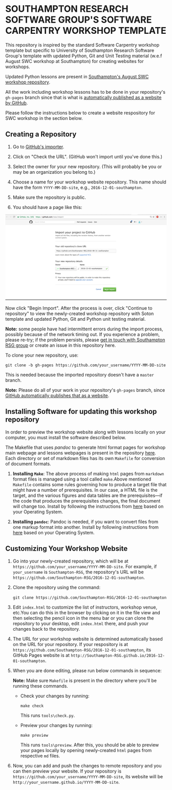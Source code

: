 # SOUTHAMPTON RESEARCH SOFTWARE GROUP'S SOFTWARE CARPENTRY WORKSHOP TEMPLATE

This repository is inspired by the standard Software Carpentry workshop template but specific to University of Southampton Research Software Group's template with updated Python, Git and Unit Testing material (w.e.f August SWC workshop at Southampton) for creating websites for workshops.

Updated Python lessons are present in [Southampton's August SWC workshop repository](https://github.com/Southampton-RSG/2016-08-31-southampton).

All the work including workshop lessons has to be done in your repository's `gh-pages` branch since that is what is [automatically published as a website by GitHub](https://help.github.com/articles/creating-project-pages-manually/).

Please follow the instructions below to create a website respository for SWC workshop in the section below.

## Creating a Repository

1. Go to [GitHub's importer](https://github.com/new/import).

2. Click on "Check the URL".  (GitHub won't import until you've done this.) 

3. Select the owner for your new repository. (This will probably be you or may be an organization you belong to.)

4. Choose a name for your workshop website repository. This name should have the form `YYYY-MM-DD-site`, e.g., `2016-12-01-southampton`.

5. Make sure the repository is public.

6. You should have a page like this: 

![Github Repository Import page](Github_import.png)

Now click "Begin Import". After the process is over, click "Continue to repository" to view the newly-created workshop repository with Soton template and updated Python, Git and Python unit testing material. 

**Note:**
some people have had intermittent errors during the import process,
possibly because of the network timing out.
If you experience a problem, please re-try;
if the problem persists,
please [get in touch with Southampton RSG group](http://rsg.soton.ac.uk/contact) or create an issue in this repository here. 

To clone your new repository, use:

~~~
git clone -b gh-pages https://github.com/your_username/YYYY-MM-DD-site
~~~

This is needed because the imported repository doesn't have a `master` branch.

**Note:** Please do all of your work in your repository's `gh-pages` branch,
since [GitHub automatically publishes that as a website](https://help.github.com/articles/creating-project-pages-manually/).

## Installing Software for updating this workshop repository

In order to preview the workshop website along with lessons locally on your computer, you must install the software described below.

The Makefile that uses *pandoc* to generate html format pages for workshop main webpage and lessons webpages is present in the repository [here](https://github.com/Southampton-RSG/2016-08-31-southampton/Makefile). Each directory or set of markdown files has its own `Makefile` for conversion of document formats.

1. **Installing `Make`**: The above process of making `html` pages from `markdown` format files is managed using a tool called `make`.Above mentioned `Makefile` contains some rules governing how to produce a target file that might have a number of prerequisites. In our case, a HTML file is the target, and the various figures and data tables are the prerequisites—if the code that produces the prerequisites changes, the final document will change too. Install by following the instructions from [here](https://www.gnu.org/software/make/) based on your Operating System.

2. **Installing `pandoc`**: Pandoc is needed, if you want to convert files from one markup format into another. Install by following instructions from [here](http://pandoc.org/installing.html) based on your Operating System.


## Customizing Your Workshop Website

1. Go into your newly-created repository, which will be at `https://github.com/your_username/YYYY-MM-DD-site`. For example, if `your_username` is `Southampton-RSG`, the repository's URL will be `https://github.com/Southampton-RSG/2016-12-01-southampton`.

2. Clone the repository using the command:

   `git clone https://github.com/Southampton-RSG/2016-12-01-southampton`

3. Edit `index.html` to customize the list of instructors, workshop venue, etc.You can do this in the browser by clicking on it in the file view and then selecting the pencil icon in the menu bar or you can clone the repository to your desktop, edit `index.html` there, and push your changes back to the repository.

4. The URL for your workshop website is determined automatically based on the URL for your repository. If your respository is at `https://github.com/Southampton-RSG/2016-12-01-southampton`, its GitHub Pages website is at `http://Southampton-RSG.github.io/2016-12-01-southampton`.

5. When you are done editing, please run below commands in sequence:

   **Note:** Make sure `Makefile` is present in the directory where you'll be running these commands.

   * Check your changes by running:

     ~~~
     make check
     ~~~
     This runs `tools\check.py`. 

   * Preview your changes by running:

     ~~~
     make preview
     ~~~
     This runs `tools\preview`. After this, you should be able to preview your pages locally by opening newly-created `html` pages from respective `md` files. 

6. Now, you can add and push the changes to remote repository and you can then preview your website. If your repository is `https://github.com/your_username/YYYY-MM-DD-site`, its website will be `http://your_username.github.io/YYYY-MM-DD-site`.





